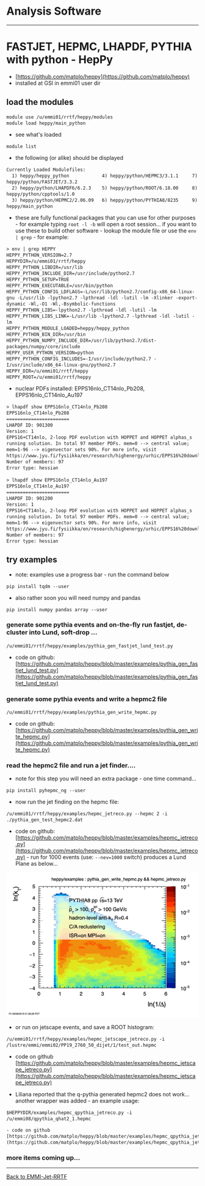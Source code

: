 # Analysis Software 

<hr>

# FASTJET, HEPMC, LHAPDF, PYTHIA with python - HepPy

- [https://github.com/matplo/heppy](https://github.com/matplo/heppy)
- installed at GSI in emmi01 user dir

## load the modules
```
module use /u/emmi01/rrtf/heppy/modules
module load heppy/main_python
```

- see what's loaded
```
module list
```

- the following (or alike) should be displayed

```
Currently Loaded Modulefiles:
  1) heppy/heppy_python            4) heppy/python/HEPMC3/3.1.1     7) heppy/python/FASTJET/3.3.2
  2) heppy/python/LHAPDF6/6.2.3    5) heppy/python/ROOT/6.18.00     8) heppy/python/cpptools/1.0
  3) heppy/python/HEPMC2/2.06.09   6) heppy/python/PYTHIA8/8235     9) heppy/main_python
```

- these are fully functional packages that you can use for other purposes - for example typing `root -l -b` will open a root session... if you want to use these to build other software - lookup the module file or use the `env | grep` - for example:

```
> env | grep HEPPY
HEPPY_PYTHON_VERSION=2.7
HEPPYDIR=/u/emmi01/rrtf/heppy
HEPPY_PYTHON_LIBDIR=/usr/lib
HEPPY_PYTHON_INCLUDE_DIR=/usr/include/python2.7
HEPPY_PYTHON_SETUP=TRUE
HEPPY_PYTHON_EXECUTABLE=/usr/bin/python
HEPPY_PYTHON_CONFIG_LDFLAGS=-L/usr/lib/python2.7/config-x86_64-linux-gnu -L/usr/lib -lpython2.7 -lpthread -ldl -lutil -lm -Xlinker -export-dynamic -Wl,-O1 -Wl,-Bsymbolic-functions
HEPPY_PYTHON_LIBS=-lpython2.7 -lpthread -ldl -lutil -lm
HEPPY_PYTHON_LIBS_LINK=-L/usr/lib -lpython2.7 -lpthread -ldl -lutil -lm
HEPPY_PYTHON_MODULE_LOADED=heppy/heppy_python
HEPPY_PYTHON_BIN_DIR=/usr/bin
HEPPY_PYTHON_NUMPY_INCLUDE_DIR=/usr/lib/python2.7/dist-packages/numpy/core/include
HEPPY_USER_PYTHON_VERSION=python
HEPPY_PYTHON_CONFIG_INCLUDES=-I/usr/include/python2.7 -I/usr/include/x86_64-linux-gnu/python2.7
HEPPY_DIR=/u/emmi01/rrtf/heppy
HEPPY_ROOT=/u/emmi01/rrtf/heppy
```

- nuclear PDFs installed: EPPS16nlo_CT14nlo_Pb208, EPPS16nlo_CT14nlo_Au197

```
> lhapdf show EPPS16nlo_CT14nlo_Pb208
EPPS16nlo_CT14nlo_Pb208
=======================
LHAPDF ID: 901300
Version: 1
EPPS16+CT14nlo, 2-loop PDF evolution with HOPPET and HOPPET alphas_s running solution. In total 97 member PDFs. mem=0 --> central value; mem=1-96 --> eigenvector sets 90%. For more info, visit https://www.jyu.fi/fysiikka/en/research/highenergy/urhic/EPPS16%20download
Number of members: 97
Error type: hessian

> lhapdf show EPPS16nlo_CT14nlo_Au197
EPPS16nlo_CT14nlo_Au197
=======================
LHAPDF ID: 901200
Version: 1
EPPS16+CT14nlo, 2-loop PDF evolution with HOPPET and HOPPET alphas_s running solution. In total 97 member PDFs. mem=0 --> central value; mem=1-96 --> eigenvector sets 90%. For more info, visit https://www.jyu.fi/fysiikka/en/research/highenergy/urhic/EPPS16%20download
Number of members: 97
Error type: hessian
```


## try examples

- note: examples use a progress bar - run the command below
```
pip install tqdm --user
```

- also rather soon you will need numpy and pandas
```
pip install numpy pandas array --user
```

### generate some pythia events and on-the-fly run fastjet, de-cluster into Lund, soft-drop ...

```
/u/emmi01/rrtf/heppy/examples/pythia_gen_fastjet_lund_test.py
```

- code on github: [https://github.com/matplo/heppy/blob/master/examples/pythia_gen_fastjet_lund_test.py](https://github.com/matplo/heppy/blob/master/examples/pythia_gen_fastjet_lund_test.py)

### generate some pythia events and write a hepmc2 file

```
/u/emmi01/rrtf/heppy/examples/pythia_gen_write_hepmc.py
```

   - code on github: [https://github.com/matplo/heppy/blob/master/examples/pythia_gen_write_hepmc.py](https://github.com/matplo/heppy/blob/master/examples/pythia_gen_write_hepmc.py)

### read the hepmc2 file and run a jet finder....

- note for this step you will need an extra package - one time command...

```
pip install pyhepmc_ng --user
```

- now run the jet finding on the hepmc file:

```
/u/emmi01/rrtf/heppy/examples/hepmc_jetreco.py --hepmc 2 -i ./pythia_gen_test_hepmc2.dat
```

   - code on github: [https://github.com/matplo/heppy/blob/master/examples/hepmc_jetreco.py](https://github.com/matplo/heppy/blob/master/examples/hepmc_jetreco.py) - run for 1000 events (use: `--nev=1000` switch) produces a Lund Plane as below...

![primary Lund Plane density example](img/example/hepmc_jetreco.root.draw_Fig_1.png)

- or run on jetscape events, and save a ROOT histogram:

```
/u/emmi01/rrtf/heppy/examples/hepmc_jetscape_jetreco.py -i /lustre/emmi/emmi02/PP19_2760_50_dijet/1/test_out.hepmc
```
   - code on github [https://github.com/matplo/heppy/blob/master/examples/hepmc_jetscape_jetreco.py](https://github.com/matplo/heppy/blob/master/examples/hepmc_jetscape_jetreco.py)

- Liliana reported that the q-pythia generated hepmc2 does not work... another wrapper was added - an example usage:

```
$HEPPYDIR/examples/hepmc_qpythia_jetreco.py -i /u/emmi08/qpythia_qhat2_1.hepmc
```
    - code on github [https://github.com/matplo/heppy/blob/master/examples/hepmc_qpythia_jetreco.py](https://github.com/matplo/heppy/blob/master/examples/hepmc_qpythia_jetreco.py)

### more items coming up...

<hr>

[Back to EMMI-Jet-RRTF](index.md)
